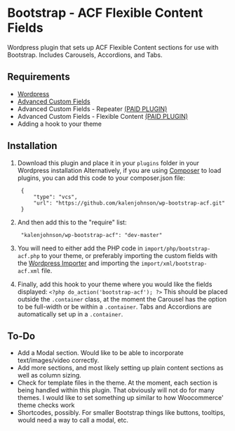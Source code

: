 Bootstrap - ACF Flexible Content Fields
================

Wordpress plugin that sets up ACF Flexible Content sections for use with Bootstrap. Includes Carousels, Accordions, and Tabs.

## Requirements

* [Wordpress](http://wordpress.org/)
* [Advanced Custom Fields](http://www.advancedcustomfields.com/)
* Advanced Custom Fields - Repeater [(PAID PLUGIN)](http://www.advancedcustomfields.com/add-ons/repeater-field/)
* Advanced Custom Fields - Flexible Content [(PAID PLUGIN)](http://www.advancedcustomfields.com/add-ons/flexible-content-field/)
* Adding a hook to your theme

## Installation

1. Download this plugin and place it in your `plugins` folder in your Wordpress installation
Alternatively, if you are using [Composer](https://getcomposer.org) to load plugins, you can add this code to your composer.json file:

		{
			"type": "vcs",
			"url": "https://github.com/kalenjohnson/wp-bootstrap-acf.git"
		}

2. And then add this to the "require" list:

		"kalenjohnson/wp-bootstrap-acf": "dev-master"

3. You will need to either add the PHP code in `import/php/bootstrap-acf.php` to your theme, or preferably importing the custom fields with the [Wordpress Importer](https://wordpress.org/plugins/wordpress-importer/) and importing the `import/xml/bootstrap-acf.xml` file.

4. Finally, add this hook to your theme where you would like the fields displayed: `<?php do_action('bootstrap-acf'); ?>`
This should be placed outside the `.container` class, at the moment the Carousel has the option to be full-width or be within a `.container`. Tabs and Accordions are automatically set up in a `.container`.


## To-Do
* Add a Modal section. Would like to be able to incorporate text/images/video correctly.
* Add more sections, and most likely setting up plain content sections as well as column sizing.
* Check for template files in the theme. At the moment, each section is being handled within this plugin. That obviously will not do for many themes. I would like to set something up similar to how Woocommerce' theme checks work
* Shortcodes, possibly. For smaller Bootstrap things like buttons, tooltips, would need a way to call a modal, etc.